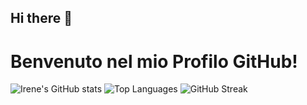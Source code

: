 ## Hi there 👋
# Benvenuto nel mio Profilo GitHub!

![Irene's GitHub stats](https://github-readme-stats.vercel.app/api?username=ir3n311&show_icons=true&hide_title=true&count_private=true)
![Top Languages](https://github-readme-stats.vercel.app/api/top-langs/?username=ir3n311&layout=compact)
![GitHub Streak](https://github-readme-streak-stats.herokuapp.com/?user=ir3n311)





<!--
**ir3n311/ir3n311** is a ✨ _special_ ✨ repository because its `README.md` (this file) appears on your GitHub profile.

Here are some ideas to get you started:

- 🔭 I’m currently working on ...
- 🌱 I’m currently learning ...
- 👯 I’m looking to collaborate on ...
- 🤔 I’m looking for help with ...
- 💬 Ask me about ...
- 📫 How to reach me: ...
- 😄 Pronouns: ...
- ⚡ Fun fact: ...
-->
